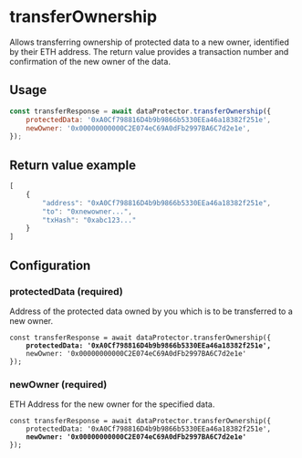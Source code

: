 # transferOwnership

Allows transferring ownership of protected data to a new owner, identified by their ETH address. The return value provides a transaction number and confirmation of the new owner of the data.

## Usage

```javascript
const transferResponse = await dataProtector.transferOwnership({
    protectedData: '0xA0Cf798816D4b9b9866b5330EEa46a18382f251e',
    newOwner: '0x00000000000C2E074eC69A0dFb2997BA6C7d2e1e',
});
```

## Return value example

```javascript
[
    {
        "address": "0xA0Cf798816D4b9b9866b5330EEa46a18382f251e",
        "to": "0xnewowner...",
        "txHash": "0xabc123..."
    }
]
```

## Configuration

### protectedData (required)

Address of the protected data owned by you which is to be transferred to a new owner.

<pre class="language-javascript"><code class="lang-javascript">const transferResponse = await dataProtector.transferOwnership({
    <strong>protectedData: '0xA0Cf798816D4b9b9866b5330EEa46a18382f251e',</strong>
    newOwner: '0x00000000000C2E074eC69A0dFb2997BA6C7d2e1e'
});
</code></pre>

### newOwner (required)

ETH Address for the new owner for the specified data.

<pre class="language-javascript"><code class="lang-javascript">const transferResponse = await dataProtector.transferOwnership({
    protectedData: '0xA0Cf798816D4b9b9866b5330EEa46a18382f251e',
    <strong>newOwner: '0x00000000000C2E074eC69A0dFb2997BA6C7d2e1e'</strong>
});
</code></pre>

